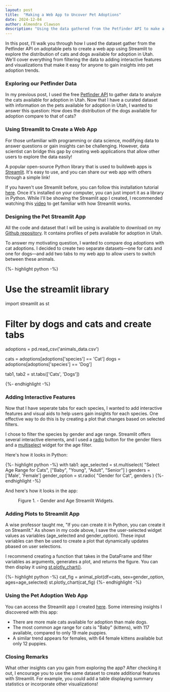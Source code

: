```yaml
---
layout: post
title:  "Making a Web App to Uncover Pet Adoptions"
date: 2024-12-04
author: Almendra Clawson
description: "Using the data gathered from the Petfinder API to make a Streamlit App"
---
```


<p class="intro"><span class="dropcap">I</span>n this post, I’ll walk you through how I used the dataset gather from the  Petfinder API on adoptable pets to create a web app using Streamlit to explore the distribution of cats and dogs available for adoption in Utah. We'll cover everything from filtering the data to adding interactive features and visualizations that make it easy for anyone to gain insights into pet adoption trends.</p>

### Exploring our Petfinder Data

In my previous post, I used the free [Petfinder API](https://www.petfinder.com/developers/) to gather data to analyze the cats available for adoption in Utah. Now that I have a curated dataset with information on the pets available for adoption in Utah, I wanted to answer this question: How does the distribution of the dogs available for adoption compare to that of cats?

### Using Streamlit to Create a Web App

For those unfamiliar with programming or data science, modifying data to answer questions or gain insights can be challenging. However, data scientist can bridge this gap by creating web applications that allow other users to explore the data easily! 

A popular open-source Python library that is used to buildweb apps is [Streamlit](https://streamlit.io/). It's easy to use, and you can share our web app with others through a simple link! 

If you haven't use Streamlit before, you can follow this installation tutorial [here](https://docs.streamlit.io/get-started/installation). Once it's installed on your computer, you can just import it as a library in Python. While I'll be showing the Streamlit app I created, I recommended watching this [video](https://www.youtube.com/watch?v=sogNluduBQQ) to get familiar with how Streamlit works.

### Designing the Pet Streamlit App

All the code and dataset that I will be using is available to download on my [Github repository](https://github.com/clawmendra/petfinder). It contains profiles of pets available for adoption in Utah.

To answer my motivating question, I wanted to compare dog adoptions with cat adoptions. I decided to create two separate datasets—one for cats and one for dogs—and add two tabs to my web app to allow users to switch between these animals.

{%- highlight python -%}
# Use the streamlit library
import streamlit as st

# Filter by dogs and cats and create tabs
adoptions = pd.read_csv('animals_data.csv')

cats = adoptions[adoptions['species'] == 'Cat']
dogs = adoptions[adoptions['species'] == 'Dog']

tab1, tab2 = st.tabs(['Cats', 'Dogs'])

{%- endhighlight -%}

### Adding Interactive Features

Now that I have seperate tabs for each species, I wanted to add interactive features and visual aids to help users gain insights for each species. One effective way to do this is by creating a plot that changes based on selected filters.

I chose to filter the species by gender and age range. Streamlit offers several interactive elements, and I used a [radio](https://docs.streamlit.io/develop/api-reference/widgets/st.radio) button for the gender filers and a [multiselect](https://docs.streamlit.io/develop/api-reference/widgets/st.multiselect) widget for the age filter.

Here's how it looks in Python:

{%- highlight python -%}
with tab1:
    age_selected = st.multiselect(
        "Select Age Range for Cats",
        ["Baby", "Young", "Adult", "Senior"]
    )
    genders = ['Male', 'Female']
    gender_option = st.radio(
        "Gender for Cat",
        genders
    )
{%- endhighlight -%}

And here's how it looks in the app:

<figure> <img src="{{site.url}}/{{site.baseurl}}/assets/img/widgets-st.png" alt=""> <figcaption> Figure 1. - Gender and Age Streamlit Widgets.</figcaption> </figure>


### Adding Plots to Streamlit App

A wise professor taught me, "If you can create it in Python, you can create it on Streamlit." As shown in my code above, I save the user-selected widget values as variables (age_selected and gender_option). These input variables can then be used to create a plot that dynamically updates pbased on user selections.

I recommend creating a function that takes in the DataFrame and filter variables as arguments, generates a plot, and returns the figure. You can then display it using [st.plotly_chart()](https://docs.streamlit.io/develop/api-reference/charts/st.plotly_chart).

{%- highlight python -%}
cat_fig = animal_plot(df=cats, sex=gender_option, ages=age_selected)
st.plotly_chart(cat_fig)
{%- endhighlight -%}

### Using the Pet Adoption Web App
You can access the Streamlit app I created [here](https://clawmendra-petfinder-st-pet-mmw1ml.streamlit.app/). Some interesing insights I discovered with this app:
* There are more male cats available for adoption than male dogs.
* The most common age range for cats is "Baby" (kittens), with 117 available, compared to only 19 male puppies.
* A similar trend appears for females, with 64 female kittens available but only 12 puppies.

### Closing Remarks

What other insights can you gain from exploring the app? After checking it out, I encourage you to use the same dataset to create additional features with Streamlit. For example, you could add a table displaying summary statistics or incorporate other visualizations!